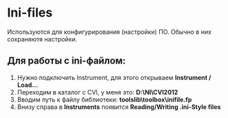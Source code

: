 Ini-files
=========

Используются для конфигурирования (настройки) ПО.
Обычно в них сохраняютя настройки.

Для работы с ini-файлом:
------------------------
1. Нужно подключить Instrument, для этого открываем **Instrument / Load...**
2. Переходим в каталог с CVI, у меня это: **D:\NI\CVI2012**
3. Вводим путь к файлу библиотеки: **toolslib\toolbox\inifile.fp**
4. Внизу справа в **Instruments** появится **Reading/Writing .ini-Style files** 